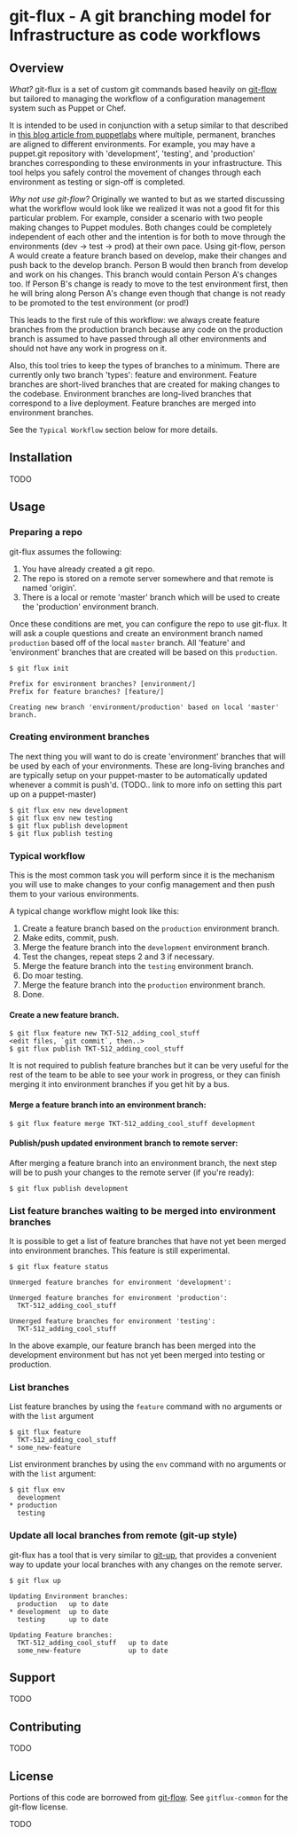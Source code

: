 git-flux - A git branching model for Infrastructure as code workflows
=======================================================================

Overview
---------

_What?_ git-flux is a set of custom git commands based heavily on 
[git-flow](https://github.com/nvie/gitflow) but tailored to managing the 
workflow of a configuration management system such as Puppet or Chef.

It is intended to be used in conjunction with a setup similar to that described
in [this blog article from puppetlabs](http://puppetlabs.com/blog/git-workflow-and-puppet-environments/)
where multiple, permanent, branches are aligned to different environments. 
For example, you may have a puppet.git repository with 'development', 
'testing', and 'production' branches corresponding to these environments in 
your  infrastructure. This tool helps you safely control the movement of
changes through each environment as testing or sign-off is completed.

_Why not use git-flow?_ Originally we wanted to but as we started discussing
what the workflow would look like we realized it was not a good fit for this
particular problem. For example, consider a scenario with two people making
changes to Puppet modules. Both changes could be completely independent of each
other and the intention is for both to move through the environments (dev ->
test -> prod) at their own pace. Using git-flow, person A would create a
feature branch based on develop, make their changes and push back to the
develop branch.  Person B would then branch from develop and work on his
changes. This branch would contain Person A's changes too. If Person B's change
is ready to move to the test environment first, then he will bring along Person
A's change even though that change is not ready to be promoted to the test
environment (or prod!)

This leads to the first rule of this workflow: we always create feature 
branches from the production branch because any code on the production branch 
is assumed to have passed through all other environments and should not have
any work in progress on it.

Also, this tool tries to keep the types of branches to a minimum. There are
currently only two branch 'types': feature and environment. Feature branches
are short-lived branches that are created for making changes to the codebase.
Environment branches are long-lived branches that correspond to a live
deployment. Feature branches are merged into environment branches.

See the `Typical Workflow` section below for more details.

Installation
------------

TODO

Usage
-----

### Preparing a repo

git-flux assumes the following:

1. You have already created a git repo.
2. The repo is stored on a remote server somewhere and that remote is
   named 'origin'.
3. There is a local or remote 'master' branch which will be used to create
   the 'production' environment branch.

Once these conditions are met, you can configure the repo to use git-flux.
It will ask a couple questions and create an environment branch named
`production` based off of the local `master` branch. All 'feature' and
'environment' branches that are created will be based on this `production`.

    $ git flux init
    
    Prefix for environment branches? [environment/] 
    Prefix for feature branches? [feature/]

    Creating new branch 'environment/production' based on local 'master' branch.

### Creating environment branches

The next thing you will want to do is create 'environment' branches that will 
be used by each of your environments. These are long-living branches and are 
typically setup on your puppet-master to be automatically updated whenever a 
commit is push'd.
(TODO.. link to more info on setting this part up on a puppet-master)

    $ git flux env new development
    $ git flux env new testing
    $ git flux publish development
    $ git flux publish testing

### Typical workflow

This is the most common task you will perform since it is the mechanism you
will use to make changes to your config management and then push them to your 
various environments.

A typical change workflow might look like this:

1. Create a feature branch based on the `production` environment branch.
2. Make edits, commit, push.
3. Merge the feature branch into the `development` environment branch.
4. Test the changes, repeat steps 2 and 3 if necessary.
5. Merge the feature branch into the `testing` environment branch.
6. Do moar testing.
7. Merge the feature branch into the `production` environment branch.
8. Done.

#### Create a new feature branch. 

    $ git flux feature new TKT-512_adding_cool_stuff
    <edit files, `git commit`, then..>
    $ git flux publish TKT-512_adding_cool_stuff

It is not required to publish feature branches but it can be very
useful for the rest of the team to be able to see your work in
progress, or they can finish merging it into environment branches if 
you get hit by a bus.
 
#### Merge a feature branch into an environment branch:

    $ git flux feature merge TKT-512_adding_cool_stuff development

#### Publish/push updated environment branch to remote server:

After merging a feature branch into an environment branch, the next step will
be to push your changes to the remote server (if you're ready):

    $ git flux publish development

### List feature branches waiting to be merged into environment branches

It is possible to get a list of feature branches that have not yet been
merged into environment branches. This feature is still experimental.

    $ git flux feature status
    
    Unmerged feature branches for environment 'development':

    Unmerged feature branches for environment 'production':
      TKT-512_adding_cool_stuff

    Unmerged feature branches for environment 'testing':
      TKT-512_adding_cool_stuff

In the above example, our feature branch has been merged into the 
development environment but has not yet been merged into
testing or production.

### List branches

List feature branches by using the `feature` command with no arguments or with
the `list` argument

    $ git flux feature
      TKT-512_adding_cool_stuff
    * some_new-feature

List environment branches by using the `env` command with no arguments
or with the `list` argument:

    $ git flux env
      development
    * production
      testing

### Update all local branches from remote (git-up style)

git-flux has a tool that is very similar to [git-up](https://github.com/aanand/git-up),
that provides a convenient way to update your local branches with any
changes on the remote server.

    $ git flux up

    Updating Environment branches:
      production   up to date
    * development  up to date
      testing      up to date

    Updating Feature branches:
      TKT-512_adding_cool_stuff   up to date
      some_new-feature            up to date

Support
-------

TODO

Contributing
------------

TODO

License
-------

Portions of this code are borrowed from [git-flow](https://github.com/nvie/gitflow).
See `gitflux-common` for the git-flow license.

TODO